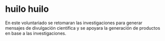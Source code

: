 # huilo huilo

En este voluntariado se retomaran las investigaciones para generar mensajes de divulgación cientifica y se apoyara la generación de productos en base a las investigaciones.
